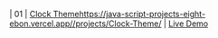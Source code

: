 | 01  | [Clock Themehttps://java-script-projects-eight-ebon.vercel.app//projects/Clock-Theme/](https://clock-theme-yr.netlify.app/)                             | [Live Demo]()